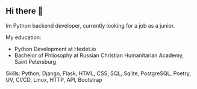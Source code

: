 ## Hi there 👋
Im Python backend developer, currently looking for a job as a junior.

My education: 
- Python Development at Hexlet.io
- Bachelor of Philosophy at Russian Christian Humanitarian Academy, Saint Petersburg

Skills:
Python, Django, Flask, HTML, CSS, SQL, Sqlite, PostgreSQL, Poetry, UV, CI/CD, Linux, HTTP, API, Bootstrap
